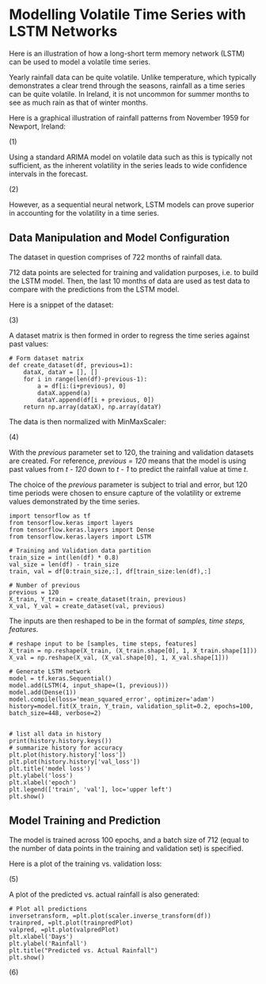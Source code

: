 # Modelling Volatile Time Series with LSTM Networks

Here is an illustration of how a long-short term memory network (LSTM) can be used to model a volatile time series.

Yearly rainfall data can be quite volatile. Unlike temperature, which typically demonstrates a clear trend through the seasons, rainfall as a time series can be quite volatile. In Ireland, it is not uncommon for summer months to see as much rain as that of winter months.

Here is a graphical illustration of rainfall patterns from November 1959 for Newport, Ireland:

(1)

Using a standard ARIMA model on volatile data such as this is typically not sufficient, as the inherent volatility in the series leads to wide confidence intervals in the forecast.

(2)

However, as a sequential neural network, LSTM models can prove superior in accounting for the volatility in a time series.

## Data Manipulation and Model Configuration

The dataset in question comprises of 722 months of rainfall data.

712 data points are selected for training and validation purposes, i.e. to build the LSTM model. Then, the last 10 months of data are used as test data to compare with the predictions from the LSTM model.

Here is a snippet of the dataset:

(3)

A dataset matrix is then formed in order to regress the time series against past values:

```
# Form dataset matrix
def create_dataset(df, previous=1):
    dataX, dataY = [], []
    for i in range(len(df)-previous-1):
        a = df[i:(i+previous), 0]
        dataX.append(a)
        dataY.append(df[i + previous, 0])
    return np.array(dataX), np.array(dataY)
```

The data is then normalized with MinMaxScaler:

(4)

With the *previous* parameter set to 120, the training and validation datasets are created. For reference, *previous = 120* means that the model is using past values from *t - 120* down to *t - 1* to predict the rainfall value at time *t*.

The choice of the *previous* parameter is subject to trial and error, but 120 time periods were chosen to ensure capture of the volatility or extreme values demonstrated by the time series.

```
import tensorflow as tf
from tensorflow.keras import layers
from tensorflow.keras.layers import Dense
from tensorflow.keras.layers import LSTM

# Training and Validation data partition
train_size = int(len(df) * 0.8)
val_size = len(df) - train_size
train, val = df[0:train_size,:], df[train_size:len(df),:]

# Number of previous
previous = 120
X_train, Y_train = create_dataset(train, previous)
X_val, Y_val = create_dataset(val, previous)
```

The inputs are then reshaped to be in the format of *samples, time steps, features*.

```
# reshape input to be [samples, time steps, features]
X_train = np.reshape(X_train, (X_train.shape[0], 1, X_train.shape[1]))
X_val = np.reshape(X_val, (X_val.shape[0], 1, X_val.shape[1]))

# Generate LSTM network
model = tf.keras.Sequential()
model.add(LSTM(4, input_shape=(1, previous)))
model.add(Dense(1))
model.compile(loss='mean_squared_error', optimizer='adam')
history=model.fit(X_train, Y_train, validation_split=0.2, epochs=100, batch_size=448, verbose=2)


# list all data in history
print(history.history.keys())
# summarize history for accuracy
plt.plot(history.history['loss'])
plt.plot(history.history['val_loss'])
plt.title('model loss')
plt.ylabel('loss')
plt.xlabel('epoch')
plt.legend(['train', 'val'], loc='upper left')
plt.show()
```

## Model Training and Prediction

The model is trained across 100 epochs, and a batch size of 712 (equal to the number of data points in the training and validation set) is specified.

Here is a plot of the training vs. validation loss:

(5)

A plot of the predicted vs. actual rainfall is also generated:

```
# Plot all predictions
inversetransform, =plt.plot(scaler.inverse_transform(df))
trainpred, =plt.plot(trainpredPlot)
valpred, =plt.plot(valpredPlot)
plt.xlabel('Days')
plt.ylabel('Rainfall')
plt.title("Predicted vs. Actual Rainfall")
plt.show()
```

(6)

